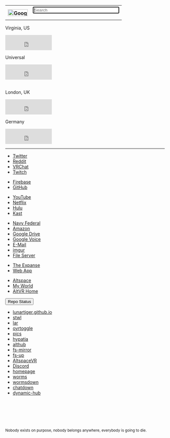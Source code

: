 <table>
	<tr>
		<th><a href='https://www.google.com/'><img src="https://lunartiger.github.io/homepage/img/Google.png" alt="Google" height="21" width="63"></a></th>
		<th>
			<form method="get" action="https://www.google.com/search">
				<input type="text" name="q" size="31" value="" placeholder="Search" autofocus>
			</form>
		</th>
	</tr>
</table>
<div class="clock center">
	<div class="clock leftside center">
		<p>Virginia, US</p>
		<iframe src="https://freesecure.timeanddate.com/clock/i6hjhu2u/n179/fn12/fs18/fc00be00/tc000/pct/ftb/bas2/bac006900/pa4/tt0/tw0/tm1/td2/th1/ta1/tb4" frameborder="0" width="147" height="48" allowTransparency="true"></iframe>
	</div>
	<div class="clock rightside center" style="float">
		<p>Universal</p>
		<iframe src="https://freesecure.timeanddate.com/clock/i6hjhu2u/n1440/fn12/fs18/fc00be00/tc000/pct/ftb/bas2/bac006900/pa4/tt0/tw0/tm1/td2/th1/ta1/tb4" frameborder="0" width="147" height="48" allowTransparency="true"></iframe>
	</div>
	<br>
	<div class="clock leftside center">
		<p>London, UK</p>
		<iframe src="https://freesecure.timeanddate.com/clock/i6hjhu2u/n136/fn12/fs18/fc00be00/tc000/pct/ftb/bas2/bac006900/pa4/tt0/tw0/tm1/td2/th1/ta1/tb4" frameborder="0" width="147" height="48" allowTransparency="true"></iframe>
	</div>
	<div class="clock rightside center">
		<p>Germany</p>
		<iframe src="https://freesecure.timeanddate.com/clock/i6hjhu2u/n37/fn12/fs18/fc00be00/tc000/pct/ftb/bas2/bac006900/pa4/tt0/tw0/tm1/td2/th1/ta1/tb4" frameborder="0" width="147" height="48" allowTransparency="true"></iframe>
	</div>
</div>
<hr />
<div class="encase">
	<div id="social" class="holder center">
		<nav>
			<ul>
				<li><a id="twitter" href="https://twitter.com" data-parent="social">Twitter</a></li>
				<li><a href="https://www.reddit.com/" data-parent="social">Reddit</a></li>
				<li><a href="https://vrchat.com" data-parent="social">VRChat</a></li>
				<li><a href="https://www.twitch.tv" data-parent="social">Twitch</a></li>
			</ul>
		</nav>
	</div>
	<div id="development" class="holder center">
		<nav>
			<ul>
				<li><a id="twitter" href="https://console.firebase.google.com/" data-parent="development">Firebase</a></li>
				<li><a href="https://github.com" data-parent="development">GitHub</a></li>
			</ul>
		</nav>
	</div>
	<div id="entertainment" class="holder center">
		<nav>
			<ul>
				<li><a id="youtube" href="https://www.youtube.com/feed/subscriptions">YouTube</a></li>
				<li><a id="netflix" href="https://www.netflix.com/browse">Netflix</a></li>
				<li><a id="hulu" href="https://www.hulu.com/">Hulu</a></li>
				<li><a id="rabbit" href="https://kast.gg">Kast</a></li>
			</ul>
		</nav>
	</div>
	<div id="other" class="holder center">
		<nav>
			<ul>
				<li><a id="navyfederal" href="https://www.navyfederal.org/">Navy Federal</a></li>
				<li><a id="amazon" href="https://smile.amazon.com/">Amazon</a></li>
				<li><a id="gdrive" href="https://drive.google.com/drive/my-drive">Google Drive</a></li>
				<li><a id="gvoice" href="https://voice.google.com/messages">Google Voice</a></li>
				<li><a id="email" href="https://outlook.live.com/owa/">E-Mail</a></li>
				<li><a id="imgur" href="https://imgur.com/">imgur</a></li>
				<li><a id="fileserver" href="http://lunar.zapto.org">File Server</a></li>
			</ul>
		</nav>
	</div>
	<div id="expanse" class="holder center" data-parent="expanse">
		<nav>
			<ul>
				<li><a id="theexpanse" href="https://theexpanse.app/">The Expanse</a></li>
				<li><a id="webapp" href="https://app.theexpanse.app/">Web App</a></li>
			</ul>
		</nav>
	</div>
	<div id="altspace" class="holder center">
		<nav>
			<ul>
				<li><a href="https://account.altvr.com/">Altspace</a></li>
				<li><a href="https://account.altvr.com/worlds/954689156213113037">My World</a></li>
				<li><a href="https://altspacevr.github.io/homepages/main-links.html">AltVR Home</a></li>
			</ul>
		</nav>
	</div>
	<button class="collapsible" id="repo" data-parent="repo" data-child="repo-child">Repo Status</button>
	<div id="repo-child" class="innertext center" data-parent="repo">
		<nav>
			<ul>
				<li><a href="https://github.com/LunarTiger/lunartiger.github.io/settings/pages/status">lunartiger.github.io</a></li>
				<li><a href="https://github.com/LunarTiger/stwl/settings/pages/status">stwl</a></li>
				<li><a href="https://github.com/LunarTiger/lar/settings/pages/status">lar</a></li>
				<li><a href="https://github.com/LunarTiger/ovrtoggle/settings/pages/status">ovrtoggle</a></li>
				<li><a href="https://github.com/LunarTiger/pics/settings/pages/status">pics</a></li>
				<li><a href="https://github.com/LunarTiger/hypatia/settings/pages/status">hypatia</a></li>
				<li><a href="https://github.com/LunarTiger/althub/settings/pages/status">althub</a></li>
				<li><a href="https://github.com/LunarTiger/fs-mirror/settings/pages/status">fs-mirror</a></li>
				<li><a href="https://github.com/LunarTiger/fs-up/settings/pages/status">fs-up</a></li>
				<li><a href="https://github.com/LunarTiger/AltspaceVR/settings/pages/status">AltspaceVR</a></li>
				<li><a href="https://github.com/LunarTiger/Discord/settings/pages/status">Discord</a></li>
				<li><a href="https://github.com/LunarTiger/homepage/settings/pages/status">homepage</a></li>
				<li><a href="https://github.com/LunarTiger/worms/settings/pages/status">worms</a></li>
				<li><a href="https://github.com/LunarTiger/wormsdown/settings/pages/status">wormsdown</a></li>
				<li><a href="https://github.com/LunarTiger/chatdown/settings/pages/status">chatdown</a></li>
				<li><a href="https://github.com/LunarTiger/dynamic-hub/settings/pages/status">dynamic-hub</a></li>
			</ul>
		</nav>
	</div>
</div>
<hr style="height:75px; visibility:hidden;" />
<footer>
	<small>Nobody exists on purpose, nobody belongs anywhere, everybody is going to die.</small>
</footer>


